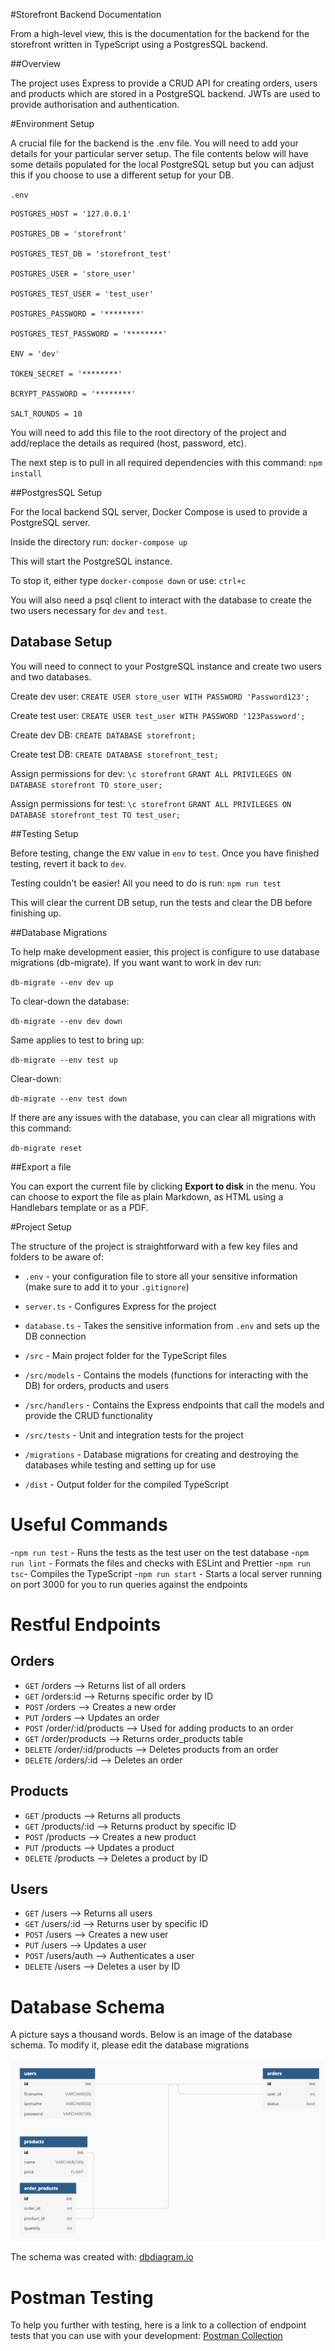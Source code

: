 #Storefront Backend Documentation

From a high-level view, this is the documentation for the backend for the storefront written in TypeScript using a PostgresSQL backend.

##Overview

The project uses Express to provide a CRUD API for creating orders, users and products which are stored in a PostgreSQL backend. JWTs are used to provide authorisation and authentication.

#Environment Setup

A crucial file for the backend is the .env file. You will need to add your details for your particular server setup. The file contents below will have some details populated for the local PostgreSQL setup but you can adjust this if you choose to use a different setup for your DB.

`.env`

    POSTGRES_HOST = '127.0.0.1'
    
    POSTGRES_DB = 'storefront'
    
    POSTGRES_TEST_DB = 'storefront_test'
    
    POSTGRES_USER = 'store_user'
    
    POSTGRES_TEST_USER = 'test_user'
    
    POSTGRES_PASSWORD = '********'
    
    POSTGRES_TEST_PASSWORD = '********'
    
    ENV = 'dev'
    
    TOKEN_SECRET = '********'
    
    BCRYPT_PASSWORD = '********'
    
    SALT_ROUNDS = 10



You will need to add this file to the root directory of the project and add/replace the details as required (host, password, etc).

The next step is to pull in all required dependencies with this command: `npm install`

##PostgresSQL Setup

For the local backend SQL server, Docker Compose is used to provide a PostgreSQL server.

Inside the directory run: `docker-compose up`

This will start the PostgreSQL instance.

To stop it, either type `docker-compose down` or use: `ctrl+c`

You will also need a psql client to interact with the database to create the two users necessary for `dev` and `test`.

## Database Setup

You will need to connect to your PostgreSQL instance and create two users and two databases.

Create dev user: `CREATE USER store_user WITH PASSWORD 'Password123';`

Create test user: `CREATE USER test_user WITH PASSWORD '123Password';`

Create dev DB: `CREATE DATABASE storefront;`

Create test DB: `CREATE DATABASE storefront_test;`

Assign permissions for dev:
`\c storefront`
`GRANT ALL PRIVILEGES ON DATABASE storefront TO store_user;`

Assign permissions for test:
`\c storefront`
`GRANT ALL PRIVILEGES ON DATABASE storefront_test TO test_user;`

##Testing Setup

Before testing, change the `ENV` value in `env` to `test`. Once you have finished testing, revert it back to `dev`. 

Testing couldn't be easier! All you need to do is run: `npm run test`


This will clear the current DB setup, run the tests and clear the DB before finishing up.

##Database Migrations


To help make development easier, this project is configure to use database migrations (db-migrate). If you want want to work in dev run:

`db-migrate --env dev up`

To clear-down the database:

`db-migrate --env dev down`

Same applies to test to bring up:

`db-migrate --env test up`

Clear-down:

`db-migrate --env test down`

If there are any issues with the database, you can clear all migrations with this command:

`db-migrate reset`

##Export a file

You can export the current file by clicking **Export to disk** in the menu. You can choose to export the file as plain Markdown, as HTML using a Handlebars template or as a PDF.

#Project Setup

The structure of the project is straightforward with a few key files and folders to be aware of:

- `.env` - your configuration file to store all your sensitive information (make sure to add it to your `.gitignore`)

- `server.ts` - Configures Express for the project

- `database.ts` - Takes the sensitive information from `.env` and sets up the DB connection

- `/src` - Main project folder for the TypeScript files

- `/src/models` - Contains the models (functions for interacting with the DB) for orders, products and users

- `/src/handlers` - Contains the Express endpoints that call the models and provide the CRUD functionality

- `/src/tests` - Unit and integration tests for the project

- `/migrations` - Database migrations for creating and destroying the databases while testing and setting up for use

- `/dist` - Output folder for the compiled TypeScript

# Useful Commands

-`npm run test` - Runs the tests as the test user on the test database
-`npm run lint` - Formats the files and checks with ESLint and Prettier
-`npm run tsc`- Compiles the TypeScript
-`npm run start` - Starts a local server running on port 3000 for you to run queries against the endpoints

# Restful Endpoints

## Orders

 - `GET` /orders --> Returns list of all orders
 - `GET` /orders:id --> Returns specific order by ID
 - `POST` /orders --> Creates a new order
 - `PUT` /orders --> Updates an order
 - `POST` /order/:id/products --> Used for adding products to an order
 - `GET` /order/products --> Returns order_products table
 - `DELETE` /order/:id/products --> Deletes products from an order 
 - `DELETE` /orders/:id --> Deletes an order

 ## Products

 - `GET` /products --> Returns all products
 - `GET` /products/:id --> Returns product by specific ID
 - `POST` /products --> Creates a new product
 - `PUT` /products --> Updates a product
 - `DELETE` /products --> Deletes a product by ID

## Users

 - `GET` /users --> Returns all users
 - `GET` /users/:id --> Returns user by specific ID
 - `POST` /users --> Creates a new user
 - `PUT` /users --> Updates a user
 - `POST` /users/auth --> Authenticates a user
 - `DELETE` /users --> Deletes a user by ID

 # Database Schema

 A picture says a thousand words. Below is an image of the database schema. To modify it, please edit the database migrations

![Database Schema](db_schema.png)

The schema was created with: [dbdiagram.io](https://dbdiagram.io/)

# Postman Testing

To help you further with testing, here is a link to a collection of endpoint tests that you can use with your development: [Postman Collection](https://go.postman.co/workspace/My-Workspace~964c436f-4ff5-473a-83eb-d19b0916e567/collection/17944040-1dcbb585-c58d-4c75-9efd-865d3685578e)
